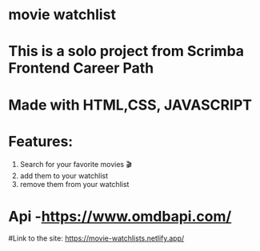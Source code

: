 # movie watchlist

# This is a solo project from Scrimba Frontend Career Path

# Made with HTML,CSS, JAVASCRIPT

# Features:
 1) Search for your favorite movies 🎬
 2) add them to your watchlist
 3) remove them from your watchlist

# Api -https://www.omdbapi.com/ 

#Link to the site: https://movie-watchlists.netlify.app/

 

